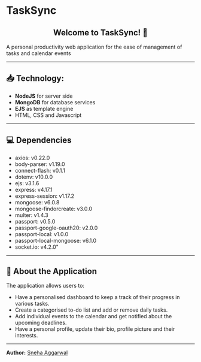 # TaskSync

<h2 align="center">Welcome to TaskSync! 💜</h2>

A personal productivity web application for the ease of management of tasks and calendar events 
<hr>

## 📥 Technology:

<ul>
    <li><b>NodeJS</b> for server side</li>
    <li><b>MongoDB</b> for database services</li>
    <li><b>EJS</b> as template engine</li>
    <li>HTML, CSS and Javascript</li>
</ul>

<hr>

## 💻 Dependencies

<ul>
    <li>axios: v0.22.0</li>
    <li>body-parser: v1.19.0</li>
    <li>connect-flash: v0.1.1</li>
    <li>dotenv: v10.0.0</li>
    <li>ejs: v3.1.6</li>
    <li>express: v4.17.1</li>
    <li>express-session: v1.17.2</li>
    <li>mongoose: v6.0.8</li>
    <li>mongoose-findorcreate: v3.0.0</li>
    <li>multer: v1.4.3</li>
    <li>passport: v0.5.0</li>
    <li>passport-google-oauth20: v2.0.0</li>
    <li>passport-local: v1.0.0</li>
    <li>passport-local-mongoose: v6.1.0</li>
    <li>socket.io: v4.2.0"</li>
</ul>

<hr>

## 📕 About the Application

The application allows users to:
<ul>
    <li>Have a personalised dashboard to keep a track of their progress in various tasks.</li>
    <li>Create a categorised to-do list and add or remove daily tasks.</li>
    <li>Add individual events to the calendar and get notified about the upcoming deadlines.</li>
    <li>Have a personal profile, update their bio, profile picture and their interests.</li>
    
</ul>

<hr>

**Author:** [Sneha Aggarwal](https://github.com/codebraker7)